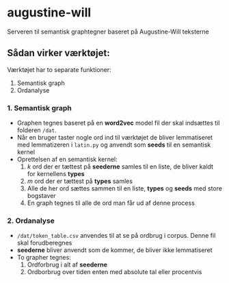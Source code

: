 # augustine-will

Serveren til semantisk graphtegner baseret på Augustine-Will teksterne

## Sådan virker værktøjet:

Værktøjet har to separate funktioner:

1. Semantisk graph
2. Ordanalyse

### 1. Semantisk graph

- Graphen tegnes baseret på en **word2vec** model fil der skal indsættes til folderen `/dat`.
- Når en bruger taster nogle ord ind til værktøjet de bliver lemmatiseret med lemmatizeren i `latin.py` og anvendt som **seeds** til en semantisk kernel
- Oprettelsen af en semantisk kernel:
  1. _k_ ord der er tættest på **seederne** samles til en liste, de bliver kaldt for kernellens **types**
  2. _m_ ord der er tættest på **types** samles
  3. Alle de her ord sættes sammen til en liste, **types** og **seeds** med store bogstaver
  4. En graph tegnes til alle de ord man får ud af denne process

### 2. Ordanalyse

- `/dat/token_table.csv` anvendes til at se på ordbrug i corpus. Denne fil skal forudberegnes
- **seederne** bliver anvendt som de kommer, de bliver ikke lemmatiseret
- To grapher tegnes:
  1. Ordforbrug i alt af **seederne**
  2. Ordborbrug over tiden enten med absolute tal eller procentvis
